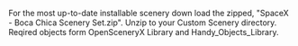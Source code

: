 For the most up-to-date installable scenery down load the zipped, "SpaceX - Boca Chica Scenery Set.zip". Unzip to your Custom Scenery directory. Reqired objects form OpenSceneryX Library and Handy_Objects_Library.
